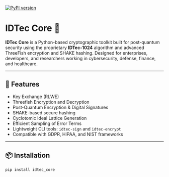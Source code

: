 [![PyPI version](https://badge.fury.io/py/idtec-core.svg)](https://badge.fury.io/py/idtec-core)

# IDTec Core 🔐

**IDTec Core** is a Python-based cryptographic toolkit built for post-quantum security using the proprietary **IDTec-1024** algorithm and advanced ThreeFish encryption and SHAKE hashing. Designed for enterprises, developers, and researchers working in cybersecurity, defense, finance, and healthcare.

---

## 🚀 Features
- Key Exchange (RLWE)
- Threefish Encryption and Decryption
- Post-Quantum Encryption & Digital Signatures
- SHAKE-based secure hashing
- Cyclotomic Ideal Lattice Generation
- Efficient Sampling of Error Terms
- Lightweight CLI tools: `idtec-sign` and `idtec-encrypt`
- Compatible with GDPR, HIPAA, and NIST frameworks

---

## 📦 Installation

```bash
pip install idtec_core
